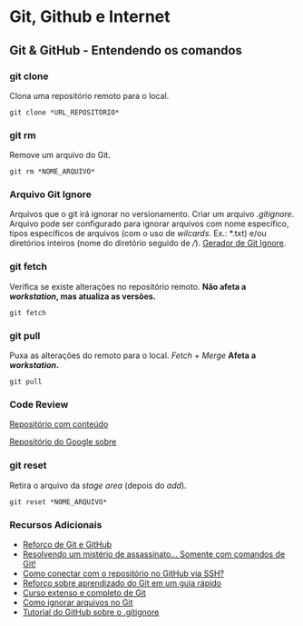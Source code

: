 # Git, Github e Internet

## Git & GitHub - Entendendo os comandos

### git clone

Clona uma repositório remoto para o local.

```
git clone *URL_REPOSITÓRIO*
```

### git rm

Remove um arquivo do Git.

```
git rm *NOME_ARQUIVO*
```

### Arquivo Git Ignore

Arquivos que o git irá ignorar no versionamento.
Criar um arquivo *.gitignore*. 
Arquivo pode ser configurado para ignorar arquivos com nome específico, tipos específicos de arquivos (com o uso de *wilcards*. Ex.: *.txt) e/ou diretórios inteiros (nome do diretório seguido de */*). [Gerador de Git Ignore](toptal.com/developers/gitignore).

### git fetch

Verifica se existe alterações no repositório remoto.
**Não afeta a *workstation*, mas atualiza as versões.**

```
git fetch
```

### git pull

Puxa as alterações do remoto para o local. *Fetch + Merge*
**Afeta a *workstation*.**

```
git pull
```

### Code Review

[Repositório com conteúdo](https://github.com/joho/awesome-code-review)

[Repositório do Google sobre](https://github.com/google/eng-practices)

### git reset

Retira o arquivo da *stage area* (depois do *add*).

```
git reset *NOME_ARQUIVO*
```

### Recursos Adicionais

- [Reforço de Git e GitHub](https://course.betrybe.com//fundamentals/git/reforco.pdf)
- [Resolvendo um mistério de assassinato... Somente com comandos de Git!](https://github.com/nivbend/gitstery)
- [Como conectar com o repositório no GitHub via SSH?](https://help.github.com/en/articles/connecting-to-github-with-ssh)
- [Reforço sobre aprendizado do Git em um guia rápido](https://www.freecodecamp.org/news/learn-the-basics-of-git-in-under-10-minutes-da548267cc91/)
- [Curso extenso e completo de Git](https://www.udacity.com/course/version-control-with-git--ud123)
- [Como ignorar arquivos no Git](https://fjorgemota.com/gitignore-ou-como-ignorar-arquivos-no-git/)
- [Tutorial do GitHub sobre o .gitignore](https://help.github.com/pt/github/using-git/ignoring-files)